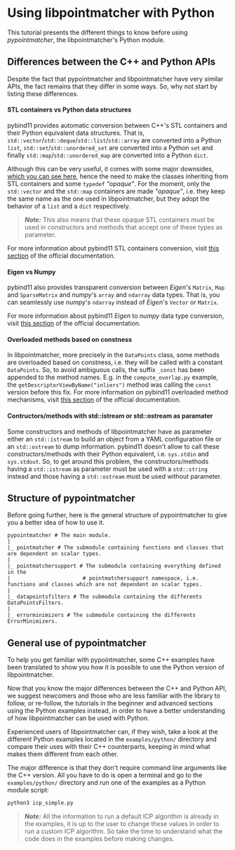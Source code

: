 # Using libpointmatcher with Python

This tutorial presents the different things to know before using *pypointmatcher*, the libpointmatcher's Python module.

## Differences between the C++ and Python APIs

Despite the fact that pypointmatcher and libpointmatcher have very similar APIs, the fact remains that they differ in some ways. So, why not start by listing these differences.

#### STL containers vs Python data structures

pybind11 provides automatic conversion between C++'s STL containers and their Python equivalent data structures. That is, `std::vector`/`std::deque`/`std::list`/`std::array` are converted into a Python `list`, `std::set`/`std::unordered_set` are converted into a Python `set` and finally `std::map`/`std::unordered_map` are converted into a Python `dict`. 

Although this can be very useful, it comes with some major downsides, [which you can see here](https://pybind11.readthedocs.io/en/latest/advanced/cast/stl.html#automatic-conversion), hence the need to make the classes inheriting from STL containers and some `typedef` *"opaque"*. For the moment, only the `std::vector` and the `std::map` containers are made *"opaque"*, i.e. they keep the same name as the one used in libpointmatcher, but they adopt the behavior of a `list` and a `dict` respectively.

> ***Note:*** This also means that these opaque STL containers must be used in constructors and methods that accept one of these types as parameter.
 
For more information about pybind11 STL containers conversion, visit [this section](https://pybind11.readthedocs.io/en/latest/advanced/cast/stl.html) of the official documentation.

#### Eigen vs Numpy

pybind11 also provides transparent conversion between *Eigen*'s `Matrix`, `Map` and `SparseMatrix` and *numpy*'s `array` and `ndarray` data types. That is, you can seamlessly use *numpy*'s `ndarray` instead of *Eigen*'s `Vector` or `Matrix`.

For more information about pybind11 *Eigen* to *numpy* data type conversion, visit [this section](https://pybind11.readthedocs.io/en/latest/advanced/cast/eigen.html) of the official documentation.

#### Overloaded methods based on constness

In libpointmatcher, more precisely in the `DataPoints` class, some methods are overloaded based on constness, i.e. they will be called with a constant `DataPoints`. So, to avoid ambiguous calls, the suffix `_const` has been appended to the method names. E.g. in the `compute_overlap.py` example, the `getDescriptorViewByName("inliers")` method was calling the `const` version before this fix. For more information on pybind11 overloaded method mechanisms, visit [this section](https://pybind11.readthedocs.io/en/latest/classes.html#overloaded-methods) of the official documentation.

#### Contructors/methods with std::istream or std::ostream as paramater

Some constructors and methods of libpointmatcher have as parameter either an `std::istream` to build an object from a YAML configuration file or an `std::ostream` to dump information. pybind11 doesn't allow to call these constructors/methods with their Python equivalent, i.e. `sys.stdin` and `sys.stdout`. So, to get around this problem, the constructors/methods having a `std::istream` as parameter must be used with a `std::string` instead and those having a `std::ostream` must be used without parameter.

## Structure of pypointmatcher

Before going further, here is the general structure of pypointmatcher to give you a better idea of how to use it.

```textmate
pypointmatcher # The main module.
|
|_ pointmatcher # The submodule containing functions and classes that are dependent on scalar types.
|
|_ pointmatchersupport # The submodule containing everything defined in the
|                       # pointmatchersupport namespace, i.e. functions and classes which are not dependent on scalar types.
|
|_ datapointsfilters # The submodule containing the differents DataPointsFilters.
|
|_ errorminimizers # The submodule containing the differents ErrorMinimizers.
```

## General use of pypointmatcher

To help you get familiar with pypointmatcher, some C++ examples have been translated to show you how it is possible to use the Python version of libpointmatcher.

Now that you know the major differences between the C++ and Python API, we suggest newcomers and those who are less familiar with the library to follow, or re-follow, the tutorials in the beginner and advanced sections using the Python examples instead, in order to have a better understanding of how libpointmatcher can be used with Python.

Experienced users of libpointmatcher can, if they wish, take a look at the different Python examples located in the `examples/python/` directory and compare their uses with their C++ counterparts, keeping in mind what makes them different from each other.

The major difference is that they don't require command line arguments like the C++ version. All you have to do is open a terminal and go to the `examples/python/` directory and run one of the examples as a Python module script:

```bash
python3 icp_simple.py
```

> ***Note:*** All the information to run a default ICP algorithm is already in the examples, it is up to the user to change these values in order to run a custom ICP algorithm. So take the time to understand what the code does in the examples before making changes.
